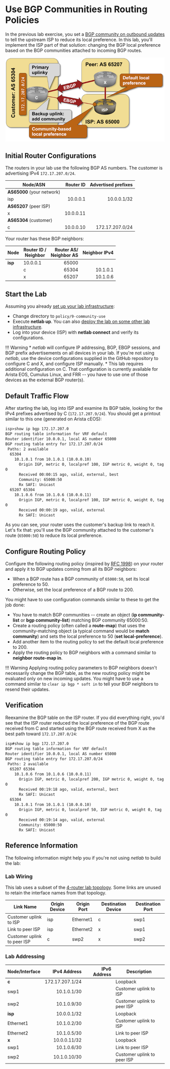 # Use BGP Communities in Routing Policies

In the previous lab exercise, you set a [BGP community on outbound updates](8-community-attach.md) to tell the upstream ISP to reduce its local preference. In this lab, you'll implement the ISP part of that solution: changing the BGP local preference based on the BGP communities attached to incoming BGP routes.

![Lab topology](topology-community-use.png)

## Initial Router Configurations

The routers in your lab use the following BGP AS numbers. The customer is advertising IPv4 `172.17.207.0/24`.

| Node/ASN | Router ID | Advertised prefixes |
|----------|----------:|--------------------:|
| **AS65000** (your network) ||
| isp | 10.0.0.1 | 10.0.0.1/32 |
| **AS65207** (peer ISP) ||
| x | 10.0.0.11 |  |
| **AS65304** (customer) ||
| c | 10.0.0.10 | 172.17.207.0/24 |

Your router has these BGP neighbors:

| Node | Router ID /<br />Neighbor | Router AS/<br />Neighbor AS | Neighbor IPv4 |
|------|---------------------------|----------------------------:|--------------:|
| **isp** | 10.0.0.1 | 65000 |
| | c | 65304 | 10.1.0.1 |
| | x | 65207 | 10.1.0.6 |

## Start the Lab

Assuming you already [set up your lab infrastructure](../1-setup.md):

* Change directory to `policy/9-community-use`
* Execute **netlab up**. You can also [deploy the lab on some other lab infrastructure](../external/index.md).
* Log into your device (ISP) with **netlab connect** and verify its configurations.

!!! Warning
    * *netlab* will configure IP addressing, BGP, EBGP sessions, and BGP prefix advertisements on all devices in your lab. If you're not using *netlab*, use the device configurations supplied in the GitHub repository to configure C and X, and configure ISP manually.
    * This lab requires additional configuration on C. That configuration is currently available for Arista EOS, Cumulus Linux, and FRR -- you have to use one of those devices as the external BGP router(s).

## Default Traffic Flow

After starting the lab, log into ISP and examine its BGP table, looking for the IPv4 prefixes advertised by C (`172.17.207.9/24`). You should get a printout similar to this one (generated on Arista cEOS):

```
isp>show ip bgp 172.17.207.0
BGP routing table information for VRF default
Router identifier 10.0.0.1, local AS number 65000
BGP routing table entry for 172.17.207.0/24
 Paths: 2 available
  65304
    10.1.0.1 from 10.1.0.1 (10.0.0.10)
      Origin IGP, metric 0, localpref 100, IGP metric 0, weight 0, tag 0
      Received 00:00:15 ago, valid, external, best
      Community: 65000:50
      Rx SAFI: Unicast
  65207 65304
    10.1.0.6 from 10.1.0.6 (10.0.0.11)
      Origin IGP, metric 0, localpref 100, IGP metric 0, weight 0, tag 0
      Received 00:00:19 ago, valid, external
      Rx SAFI: Unicast
```

As you can see, your router uses the customer's backup link to reach it. Let's fix that: you'll use the BGP community attached to the customer's route (`65000:50`) to reduce its local preference.

## Configure Routing Policy

Configure the following routing policy (inspired by [RFC 1998](https://datatracker.ietf.org/doc/html/rfc1998)) on your router and apply it to BGP updates coming from all its BGP neighbors:

* When a BGP route has a BGP community of `65000:50`, set its local preference to 50.
* Otherwise, set the local preference of a BGP route to 200.

You might have to use configuration commands similar to these to get the job done:

* You have to match BGP communities -- create an object (**ip community-list** or **bgp community-list**) matching BGP community 65000:50.
* Create a routing policy (often called a **route-map**) that uses the community-matching object (a typical command would be **match community**) and sets the local preference to 50 (**set local-preference**).
* Add another item to the routing policy to set the default local preference to 200.
* Apply the routing policy to BGP neighbors with a command similar to **neighbor route-map in**.

!!! Warning
    Applying routing policy parameters to BGP neighbors doesn't necessarily change the BGP table, as the new routing policy might be evaluated only on new incoming updates. You might have to use a command similar to `clear ip bgp * soft in` to tell your BGP neighbors to resend their updates.

## Verification

Reexamine the BGP table on the ISP router. If you did everything right, you'd see that the ISP router reduced the local preference of the BGP route received from C and started using the BGP route received from X as the best path toward `172.17.207.0/24`:

```
isp#show ip bgp 172.17.207.0
BGP routing table information for VRF default
Router identifier 10.0.0.1, local AS number 65000
BGP routing table entry for 172.17.207.0/24
 Paths: 2 available
  65207 65304
    10.1.0.6 from 10.1.0.6 (10.0.0.11)
      Origin IGP, metric 0, localpref 200, IGP metric 0, weight 0, tag 0
      Received 00:19:18 ago, valid, external, best
      Rx SAFI: Unicast
  65304
    10.1.0.1 from 10.1.0.1 (10.0.0.10)
      Origin IGP, metric 0, localpref 50, IGP metric 0, weight 0, tag 0
      Received 00:19:14 ago, valid, external
      Community: 65000:50
      Rx SAFI: Unicast
```

## Reference Information

The following information might help you if you're not using _netlab_ to build the lab:

### Lab Wiring

This lab uses a subset of the [4-router lab topology](../external/4-router.md). Some links are unused to retain the interface names from that topology.

| Link Name       | Origin Device | Origin Port | Destination Device | Destination Port |
|-----------------|---------------|-------------|--------------------|------------------|
| Customer uplink to ISP | isp | Ethernet1 | c | swp1 |
| Link to peer ISP | isp | Ethernet2 | x | swp1 |
| Customer uplink to peer ISP | c | swp2 | x | swp2 |

### Lab Addressing

| Node/Interface | IPv4 Address | IPv6 Address | Description |
|----------------|-------------:|-------------:|-------------|
| **c** |  172.17.207.1/24 |  | Loopback |
| swp1 | 10.1.0.1/30 |  | Customer uplink to ISP |
| swp2 | 10.1.0.9/30 |  | Customer uplink to peer ISP |
| **isp** |  10.0.0.1/32 |  | Loopback |
| Ethernet1 | 10.1.0.2/30 |  | Customer uplink to ISP |
| Ethernet2 | 10.1.0.5/30 |  | Link to peer ISP |
| **x** |  10.0.0.11/32 |  | Loopback |
| swp1 | 10.1.0.6/30 |  | Link to peer ISP |
| swp2 | 10.1.0.10/30 |  | Customer uplink to peer ISP |

